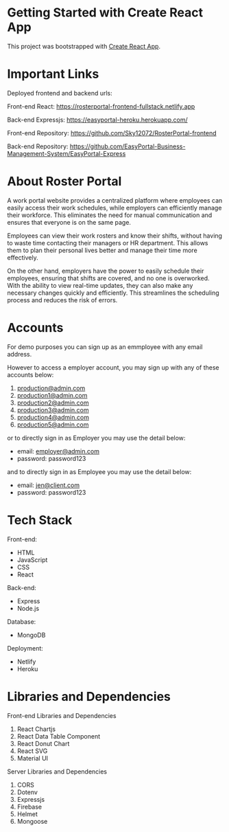 # Getting Started with Create React App

This project was bootstrapped with [Create React App](https://github.com/facebook/create-react-app).

# Important Links
Deployed frontend and backend urls:

Front-end React: https://rosterportal-frontend-fullstack.netlify.app

Back-end Expressjs: https://easyportal-heroku.herokuapp.com/

Front-end Repository: https://github.com/Sky12072/RosterPortal-frontend

Back-end Repository: https://github.com/EasyPortal-Business-Management-System/EasyPortal-Express

# About Roster Portal

 A work portal website provides a centralized platform where employees can easily access their work schedules, while employers can efficiently manage their workforce. This eliminates the need for manual communication and ensures that everyone is on the same page.

Employees can view their work rosters and know their shifts, without having to waste time contacting their managers or HR department. This allows them to plan their personal lives better and manage their time more effectively.

On the other hand, employers have the power to easily schedule their employees, ensuring that shifts are covered, and no one is overworked. With the ability to view real-time updates, they can also make any necessary changes quickly and efficiently. This streamlines the scheduling process and reduces the risk of errors.

# Accounts

For demo purposes you can sign up as an emmployee with any email address.

However to access a employer account, you may sign up with any of these accounts below:

1. production@admin.com
2. production1@admin.com
3. production2@admin.com
4. production3@admin.com
5. production4@admin.com
6. production5@admin.com

or to directly sign in as Employer you may use the detail below:

- email: employer@admin.com
- password: password123

and to directly sign in as Employee you may use the detail below:

- email: jen@client.com  
- password: password123

# Tech Stack
Front-end:

- HTML
- JavaScript
- CSS
- React

Back-end:

- Express
- Node.js

Database:

- MongoDB

Deployment:
- Netlify
- Heroku


# Libraries and Dependencies

Front-end Libraries and Dependencies

1. React Chartjs
2. React Data Table Component
3. React Donut Chart
4. React SVG
5. Material UI


Server Libraries and Dependencies

1. CORS
2. Dotenv
3. Expressjs
4. Firebase
5. Helmet
6. Mongoose